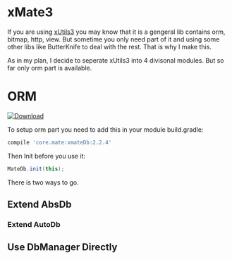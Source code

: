 # xMate3

If you  are using  [xUtils3](https://github.com/wyouflf/xUtils3) you may know that it is a gengeral lib contains orm, bitmap, http, view. But sometime you only need part of it and using some other libs like ButterKnife to deal with the rest. That is why I make this.

As in my plan, I decide to seperate xUtils3 into 4 divisonal modules. But so far only orm part is available.

# ORM

[ ![Download](https://api.bintray.com/packages/drkcore/maven/xMate3/images/download.svg?version=2.0.2) ](https://bintray.com/drkcore/maven/xMate3/2.0.2/link)

To setup orm part you need to add this in your module build.gradle:

```groovy
compile 'core.mate:xmateDb:2.2.4'
```

Then Init before you use it:

```java
MateDb.init(this);
```

There is two ways to go.

## Extend AbsDb

### Extend AutoDb

## Use DbManager Directly